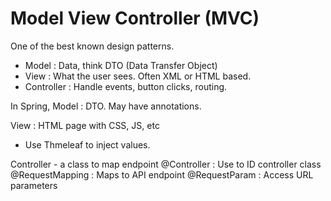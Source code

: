 # Model View Controller (MVC)
One of the best known design patterns.
- Model : Data, think DTO (Data Transfer Object)
- View : What the user sees. Often XML or HTML based.
- Controller : Handle events, button clicks, routing.

In Spring,
Model : DTO. May have annotations.

View : HTML page with CSS, JS, etc
 - Use Thmeleaf to inject values.

Controller - a class to map endpoint
    @Controller : Use to ID controller class
    @RequestMapping : Maps to API endpoint
    @RequestParam : Access URL parameters


